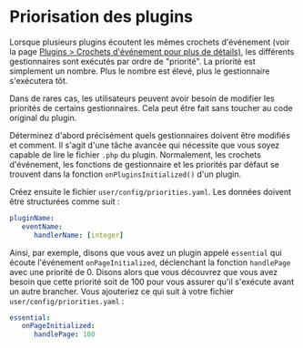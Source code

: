 <h1 class="rem">Priorisation des plugins</h1>

Lorsque plusieurs plugins écoutent les mêmes crochets d'événement (voir la page [Plugins > Crochets d'événement pour plus de détails)](/crochets-evenements), les différents gestionnaires sont exécutés par ordre de "priorité". La priorité est simplement un nombre. Plus le nombre est élevé, plus le gestionnaire s'exécutera tôt.

Dans de rares cas, les utilisateurs peuvent avoir besoin de modifier les priorités de certains gestionnaires. Cela peut être fait sans toucher au code original du plugin.

Déterminez d'abord précisément quels gestionnaires doivent être modifiés et comment. Il s'agit d'une tâche avancée qui nécessite que vous soyez capable de lire le fichier `.php` du plugin. Normalement, les crochets d'événement, les fonctions de gestionnaire et les priorités par défaut se trouvent dans la fonction `onPluginsInitialized()` d'un plugin.

Créez ensuite le fichier `user/config/priorities.yaml`. Les données doivent être structurées comme suit :

```yaml
pluginName:
   eventName:
      handlerName: [integer]
```

Ainsi, par exemple, disons que vous avez un plugin appelé `essential` qui écoute l'événement `onPageInitialized`, déclenchant la fonction `handlePage` avec une priorité de 0. Disons alors que vous découvrez que vous avez besoin que cette priorité soit de 100 pour vous assurer qu'il s'exécute avant un autre brancher. Vous ajouteriez ce qui suit à votre fichier `user/config/priorities.yaml` :

```yaml
essential:
   onPageInitialized:
      handlePage: 100
```
      


